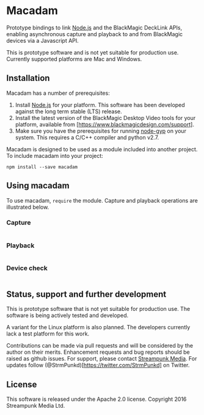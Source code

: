 # Macadam

Prototype bindings to link [Node.js](http://nodejs.org/) and the BlackMagic DeckLink APIs, enabling asynchronous capture and playback to and from BlackMagic devices via a Javascript API.

This is prototype software and is not yet suitable for production use. Currently supported platforms are Mac and Windows.

## Installation

Macadam has a number of prerequisites:

1. Install [Node.js](http://nodejs.org/) for your platform. This software has been developed against the long term stable (LTS) release.
2. Install the latest version of the BlackMagic Desktop Video tools for your platform, available from [https://www.blackmagicdesign.com/support].
3. Make sure you have the prerequisites for running [node-gyp](https://github.com/nodejs/node-gyp) on your system. This requires a C/C++ compiler and python v2.7.

Macadam is designed to be used as a module included into another project. To include macadam into your project:

    npm install --save macadam

## Using macadam

To use macadam, `require` the module. Capture and playback operations are illustrated below.

### Capture

```javascript
```

### Playback

``` javascript
```

### Device check

```javascript
```

## Status, support and further development

This is prototype software that is not yet suitable for production use. The software is being actively tested and developed.

A variant for the Linux platform is also planned. The developers currently lack a test platform for this work.

Contributions can be made via pull requests and will be considered by the author on their merits. Enhancement requests and bug reports should be raised as github issues. For support, please contact [Streampunk Media](http://www.streampunk.media/). For updates follow (@StrmPunkd)[https://twitter.com/StrmPunkd] on Twitter.

## License

This software is released under the Apache 2.0 license. Copyright 2016 Streampunk Media Ltd.
